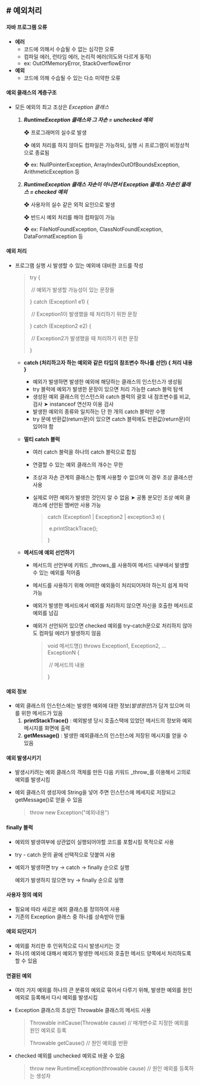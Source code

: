 ## # 예외처리

#### 자바 프로그램 오류

- **에러**
  - 코드에 의해서 수습될 수 없는 심각한 오류
  - 컴파일 에러, 런타임 에러, 논리적 에러(의도와 다르게 동작)
  - ex: OutOfMemoryError, StackOverflowError
- **예외**
  - 코드에 의해 수습될 수 있는 다소 미약한 오류



#### 예외 클래스의 계층구조

- 모든 예외의 최고 조상은 _Exception 클래스_

  1. ***RuntimeException 클래스와 그 자손 = unchecked 예외***

     ❖ 프로그래머의 실수로 발생

     ❖ 예외 처리를 하지 않아도 컴파일은 가능하되, 실행 시 프로그램이 비정상적으로 종료됨

     ❖ ex: NullPointerException, ArrayIndexOutOfBoundsException, ArithmeticException 등

  2. ***RuntimeException 클래스 자손이 아니면서 Exception 클래스 자손인 클래스 = checked 예외***

     ❖ 사용자의 실수 같은 외적 요인으로 발생

     ❖ 반드시 예외 처리를 해야 컴파일이 가능

     ❖ ex: FileNotFoundException, ClassNotFoundException, DataFormatException 등



#### 예외 처리

- 프로그램 실행 시 발생할 수 있는 예외에 대비한 코드를 작성

  > try {
  >
  > ​	// 예외가 발생할 가능성이 있는 문장들
  >
  > } catch (Exception1 e1) {
  >
  > ​	// Exception1이 발생했을 때 처리하기 위한 문장
  >
  > } catch (Exception2 e2) {
  >
  > ​	// Exception2가 발생했을 때 처리하기 위한 문장
  >
  > }

  - **catch (처리하고자 하는 예외와 같은 타입의 참조변수 하나를 선언) { 처리 내용 }** 

    - 예외가 발생하면 발생한 예외에 해당하는 클래스의 인스턴스가 생성됨
    - try 블럭에 예외가 발생한 문장이 있으면 처리 가능한 catch 블럭 탐색
    - 생성된 예외 클래스의 인스턴스와 catch 블럭의 괄호 내 참조변수를 비교, 검사 ➤ instanceof 연산자 이용 검사
    - 발생한 예외의 종류와 일치하는 단 한 개의 catch 블럭만 수행
    - try 문에 반환값(return문)이 있으면 catch 블럭에도 반환값(return문)이 있어야 함

  - **멀티 catch 블럭**

    - 여러 catch 블럭을 하나의 catch 블럭으로 합침

    - 연결할 수 있는 예외 클래스의 개수는 무한

    - 조상과 자손 관계의 클래스는 함께 사용할 수 없으며 이 경우 조상 클래스만 사용

    - 실제로 어떤 예외가 발생한 것인지 알 수 없음 ➤ 공통 분모인 조상 예외 클래스에 선언된 멤버만 사용 가능

      > catch (Exception1 | Exception2 | exception3 e) {
      >
      > ​	e.printStackTrace();
      >
      > }

  - **메서드에 예외 선언하기**

    - 메서드의 선언부에 키워드 _throws_를 사용하여 메서드 내부에서 발생할 수 있는 예외를 적어줌

    - 메서드를 사용하기 위해 어떠한 예외들이 처리되어져야 하는지 쉽게 파악 가능

    - 예외가 발생한 메서드에서 예외를 처리하지 않으면 자신을 호출한 메서드로 예외를 넘김

    - 예외가 선언되어 있으면 checked 예외를 try-catch문으로 처리하지 않아도 컴파일 에러가 발생하지 않음

      > void 메서드명() throws Exception1, Exception2, ... ExceptionN { 
      >
      > ​	// 메서드의 내용
      >
      > }



#### 예외 정보

- 예외 클래스의 인스턴스에는 발생한 예외에 대한 정보(_발생원인_)가 담겨 있으며 이를 위한 메서드가 있음
  1. **printStackTrace()** : 예외발생 당시 호출스택에 있었던 메서드의 정보와 예외 메시지를 화면에 출력
  2. **getMessage()** : 발생한 예외클래스의 인스턴스에 저장된 메시지를 얻을 수 있음



#### 예외 발생시키기

- 발생시키려는 예외 클래스의 객체를 만든 다음 키워드 _throw_를 이용해서 고의로 예외를 발생시킴

- 예외 클래스의 생성자에 String을 넣어 주면 인스턴스에 메세지로 저장되고 getMessage()로 얻을 수 있음

  > throw new Exception("예외내용")



#### finally 블럭

- 예외의 발생여부에 상관없이 실행되어야할 코드를 포함시킬 목적으로 사용

- try - catch 문의 끝에 선택적으로 덧붙여 사용

- 예외가 발생하면 try → catch → finally 순으로 실행

  예외가 발생하지 않으면 try → finally 순으로 실행



#### 사용자 정의 예외

- 필요에 따라 새로운 예외 클래스를 정의하여 사용
- 기존의 Exception 클래스 중 하나를 상속받아 만듦



#### 예외 되던지기

- 예외를 처리한 후 인위적으로 다시 발생시키는 것
- 하나의 예외에 대해서 예외가 발생한 메서드와 호출한 메서드 양쪽에서 처리하도록 할 수 있음



#### 연결된 예외

- 여러 가지 예외를 하나의 큰 분류의 예외로 묶어서 다루기 위해, 발생한 예외를 원인 예외로 등록해서 다시 예외를 발생시킴

- Exception 클래스의 조상인 Throwable 클래스의 메서드 사용

  > Throwable initCause(Throwable cause) // 매개변수로 지정한 예외를 원인 예외로 등록
  >
  > Throwable getCause() // 원인 예외를 반환

- checked 예외를 unchecked 예외로 바꿀 수 있음

  > throw new RuntimeException(throwable cause) // 원인 예외를 등록하는 생성자

